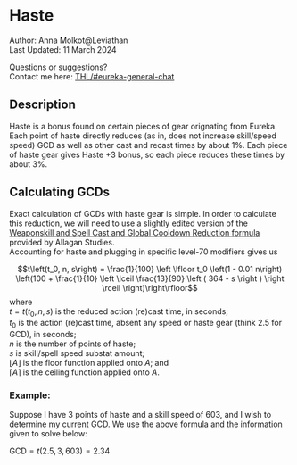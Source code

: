 # Haste

Author: Anna Molkot@Leviathan<br>
Last Updated: 11 March 2024

Questions or suggestions?<br>
Contact me here: [THL/#eureka-general-chat](https://discord.com/channels/578708223092326430/816800750147207199)


## Description

Haste is a bonus found on certain pieces of gear orignating from Eureka.  
Each point of haste directly reduces (as in, does not increase skill/speed speed) GCD as well as other cast and recast times by about 1%. 
Each piece of haste gear gives Haste +3 bonus, so each piece reduces these times by about 3%.

## Calculating GCDs

Exact calculation of GCDs with haste gear is simple.  In order to calculate this reduction, we will need to use a slightly edited version of the [Weaponskill and Spell Cast and Global Cooldown Reduction formula](https://www.akhmorning.com/allagan-studies/stats/speed/#formulae)
provided by Allagan Studies.  
Accounting for haste and plugging in specific level-70 modifiers gives us

$$t\left(t_0, n, s\right) = \frac{1}{100} \left \lfloor t_0 \left(1 - 0.01 n\right) \left(100 + \frac{1}{10} \left \lceil  \frac{13}{90} \left (  364 - s \right ) \right \rceil \right)\right\rfloor$$ where <br>
$t = t\left(t_0, n, s\right)$ 		is the reduced action (re)cast time, in seconds;<br>
$t_0$ 						is the action (re)cast time, absent any speed or haste gear (think 2.5 for GCD), in seconds;<br>
$n$ 						is the number of points of haste;<br>
$s$ 						is skill/spell speed substat amount;<br>
$\left \lfloor A \right \rfloor$ is the floor function applied onto $A$; and<br>
$\left \lceil A \right \rceil$ is the ceiling function applied onto $A$.

### Example:

Suppose I have 3 points of haste and a skill speed of 603, and I wish to determine my current GCD.  We use the above formula and the information given to solve below:<br>

$\text{GCD} = t\left(2.5, 3, 603\right) = 2.34$
